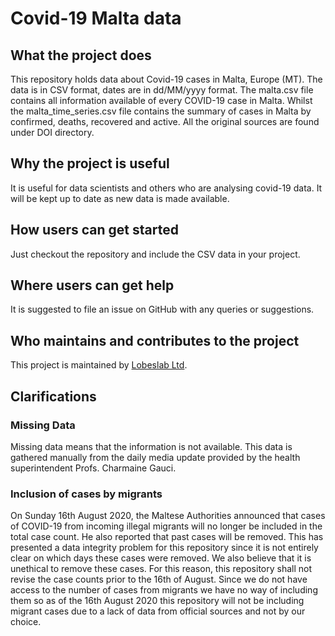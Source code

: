# Covid-19 Malta data 
## What the project does
This repository holds data about Covid-19 cases in Malta, Europe (MT). The data is in CSV format, dates are in dd/MM/yyyy format. The malta.csv file contains all information available of every COVID-19 case in Malta.  Whilst the malta_time_series.csv file contains the summary of cases in Malta by confirmed, deaths, recovered and active. All the original sources are found under DOI directory.

## Why the project is useful
It is useful for data scientists and others who are analysing covid-19 data. It will be kept up to date as new data is made available.

## How users can get started
Just checkout the repository and include the CSV data in your project.

## Where users can get help
It is suggested to file an issue on GitHub with any queries or suggestions.

## Who maintains and contributes to the project
This project is maintained by [Lobeslab Ltd](https://lobeslab.com).

## Clarifications
### Missing Data
Missing data means that the information is not available. This data is gathered manually from the daily media update provided by the health superintendent Profs. Charmaine Gauci.

### Inclusion of cases by migrants
On Sunday 16th August 2020, the Maltese Authorities announced that cases of COVID-19 from incoming illegal migrants will no longer be included in the total case count. He also reported that past cases will be removed. This has presented a data integrity problem for this repository since it is not entirely clear on which days these cases were removed. We also believe that it is unethical to remove these cases. For this reason, this repository shall not revise the case counts prior to the 16th of August. Since we do not have access to the number of cases from migrants we have no way of including them so as of the 16th August 2020 this repository will not be including migrant cases due to a lack of data from official sources and not by our choice.
